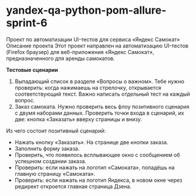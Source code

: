 # yandex-qa-python-pom-allure-sprint-6

Проект по автоматизации UI-тестов для сервиса «Яндекс Самокат» Описание проекта Этот проект направлен на автоматизацию UI-тестов (Firefox браузер) для веб-приложения «Яндекс Самокат», предназначенного для аренды самокатов.

**Тестовые сценарии**

1. Выпадающий список в разделе «Вопросы о важном». Тебе нужно проверить: когда нажимаешь на стрелочку, открывается соответствующий текст. Важно написать отдельный тест на каждый вопрос.
2. Заказ самоката. Нужно проверить весь флоу позитивного сценария с двумя наборами данных. Проверить точки входа в сценарий, их две: кнопка «Заказать» вверху страницы и внизу.

Из чего состоит позитивный сценарий:
* Нажать кнопку «Заказать». На странице две кнопки заказа.
* Заполнить форму заказа.
* Проверить, что появилось всплывающее окно с сообщением об успешном создании заказа.
* Проверить: если нажать на логотип «Самоката», попадёшь на главную страницу «Самоката».
* Проверить: если нажать на логотип Яндекса, в новом окне через редирект откроется главная страница Дзена.